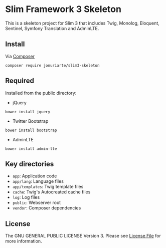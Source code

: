 # Slim Framework 3 Skeleton

This is a skeleton project for Slim 3 that includes Twig, Monolog, Eloquent, Sentinel, Symfony Translation and AdminLTE.


## Install

Via [Composer](https://getcomposer.org/)

``` terminal
composer require jonuriarte/slim3-skeleton
```

## Required

Installed from the public directory:

- jQuery
``` terminal
bower install jquery
```
- Twitter Bootstrap
``` terminal
bower install bootstrap
```
- AdminLTE
``` terminal
bower install admin-lte
```

## Key directories

* `app`: Application code
* `app/lang`: Language files
* `app/templates`: Twig template files
* `cache`: Twig's Autocreated cache files
* `log`: Log files
* `public`: Webserver root
* `vendor`: Composer dependencies

## License
The GNU GENERAL PUBLIC LICENSE Version 3. Please see [License File](LICENSE) for more information.